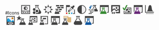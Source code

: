 #Icons
![](AdjustmentLayer_16x.svg) ![](BoostTest_16x.svg) ![](Brightness_16x.svg) ![](CodeTest_16x.svg) ![](ColorDialog_16x.svg) ![](Contrast_16x.svg) ![](ConvertToCodeWebTest_16x.svg) ![](CSTestProject_16x.svg) ![](DynamicImage_16x.svg) ![](EnableDiagnostics_16x.svg) ![](FSTestProject_16x.svg) ![](HistogramVisualizer_16x.svg) ![](HorizontalScrollViewer_16x.svg) ![](RecommendedTest_16x.svg) ![](TestJob_16x.svg) ![](TestPlan_16x.svg) ![](TestProject_16x.svg) ![](TestSuiteStatic_16x.svg) ![](Test_16x.svg) ![](VBTestProject_16x.svg) 